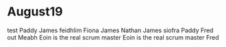 # August19
test
Paddy
James
feidhlim 
Fiona
James 
Nathan
James 
siofra
Paddy 
Fred out 
Meabh
Eoin is the real scrum master
Eoin is the real scrum master
Fred